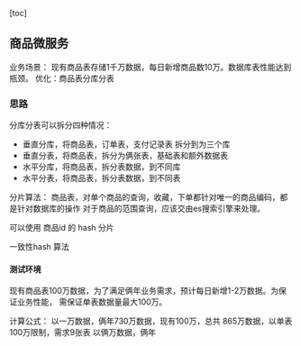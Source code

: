 [toc]
## 商品微服务
业务场景： 现有商品表存储1千万数据，每日新增商品数10万。数据库表性能达到瓶颈。
优化：商品表分库分表

### 思路
分库分表可以拆分四种情况：
* 垂直分库，将商品表，订单表，支付记录表 拆分到为三个库
* 垂直分表，将商品表，拆分为俩张表，基础表和额外数据表
* 水平分库，将商品表，拆分表数据，到不同库
* 水平分表，将商品表，拆分表数据，到不同表

分片算法：
商品表，对单个商品的查询，收藏，下单都针对唯一的商品编码，都是针对数据库的操作
对于商品的范围查询，应该交由es搜索引擎来处理。

可以使用 商品id 的 hash 分片

一致性hash 算法

#### 测试环境
现有商品表100万数据，为了满足俩年业务需求，预计每日新增1-2万数据。为保证业务性能，
需保证单表数据量最大100万。

计算公式： 以一万数据，俩年730万数据，现有100万，总共 865万数据，以单表100万限制，需求9张表
以俩万数据，俩年










